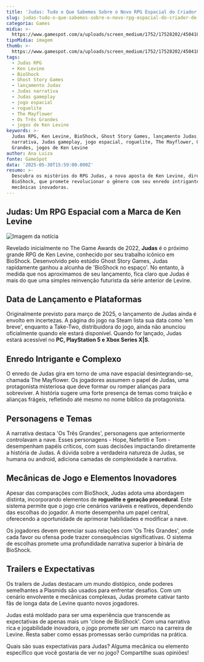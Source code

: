 ```yaml
---
title: 'Judas: Tudo o Que Sabemos Sobre o Novo RPG Espacial do Criador de BioShock'
slug: judas-tudo-o-que-sabemos-sobre-o-novo-rpg-espacial-do-criador-de-bioshock
categoria: Games
midia: >-
  https://www.gamespot.com/a/uploads/screen_medium/1752/17528202/4504182-judas1979.jpg
tipoMidia: imagem
thumb: >-
  https://www.gamespot.com/a/uploads/screen_medium/1752/17528202/4504182-judas1979.jpg
tags:
  - Judas RPG
  - Ken Levine
  - BioShock
  - Ghost Story Games
  - lançamento Judas
  - Judas narrativa
  - Judas gameplay
  - jogo espacial
  - roguelite
  - The Mayflower
  - Os Três Grandes
  - jogos de Ken Levine
keywords: >-
  Judas RPG, Ken Levine, BioShock, Ghost Story Games, lançamento Judas, Judas
  narrativa, Judas gameplay, jogo espacial, roguelite, The Mayflower, Os Três
  Grandes, jogos de Ken Levine
author: Ana Luiza
fonte: GameSpot
data: '2025-05-30T15:59:00.000Z'
resumo: >-
  Descubra os mistérios do RPG Judas, a nova aposta de Ken Levine, diretor de
  BioShock, que promete revolucionar o gênero com seu enredo intrigante e
  mecânicas inovadoras.
---
```

## Judas: Um RPG Espacial com a Marca de Ken Levine

![Imagem da notícia](https://www.gamespot.com/a/uploads/screen_medium/1752/17528202/4504182-judas1979.jpg)

Revelado inicialmente no The Game Awards de 2022, **Judas** é o próximo grande RPG de Ken Levine, conhecido por seu trabalho icônico em BioShock. Desenvolvido pelo estúdio Ghost Story Games, Judas rapidamente ganhou a alcunha de 'BioShock no espaço'. No entanto, à medida que nos aproximamos de seu lançamento, fica claro que Judas é mais do que uma simples reinvenção futurista da série anterior de Levine.

## Data de Lançamento e Plataformas

Originalmente previsto para março de 2025, o lançamento de Judas ainda é envolto em incertezas. A página do jogo na Steam lista sua data como 'em breve', enquanto a Take-Two, distribuidora do jogo, ainda não anunciou oficialmente quando ele estará disponível. Quando for lançado, Judas estará acessível no **PC, PlayStation 5 e Xbox Series X|S**.

## Enredo Intrigante e Complexo

O enredo de Judas gira em torno de uma nave espacial desintegrando-se, chamada The Mayflower. Os jogadores assumem o papel de Judas, uma protagonista misteriosa que deve formar ou romper alianças para sobreviver. A história sugere uma forte presença de temas como traição e alianças frágeis, refletindo até mesmo no nome bíblico da protagonista.

## Personagens e Temas

A narrativa destaca 'Os Três Grandes', personagens que anteriormente controlavam a nave. Esses personagens - Hope, Nefertiti e Tom - desempenham papéis críticos, com suas decisões impactando diretamente a história de Judas. A dúvida sobre a verdadeira natureza de Judas, se humana ou android, adiciona camadas de complexidade à narrativa.

## Mecânicas de Jogo e Elementos Inovadores

Apesar das comparações com BioShock, Judas adota uma abordagem distinta, incorporando elementos de **roguelite e geração procedural**. Este sistema permite que o jogo crie cenários variáveis e reativos, dependendo das escolhas do jogador. A morte desempenha um papel central, oferecendo a oportunidade de aprimorar habilidades e modificar a nave.

Os jogadores devem gerenciar suas relações com 'Os Três Grandes', onde cada favor ou ofensa pode trazer consequências significativas. O sistema de escolhas promete uma profundidade narrativa superior à binária de BioShock.

## Trailers e Expectativas

Os trailers de Judas destacam um mundo distópico, onde poderes semelhantes a Plasmids são usados para enfrentar desafios. Com um cenário envolvente e mecânicas complexas, Judas promete cativar tanto fãs de longa data de Levine quanto novos jogadores.

Judas está moldado para ser uma experiência que transcende as expectativas de apenas mais um 'clone de BioShock'. Com uma narrativa rica e jogabilidade inovadora, o jogo promete ser um marco na carreira de Levine. Resta saber como essas promessas serão cumpridas na prática.

Quais são suas expectativas para Judas? Alguma mecânica ou elemento específico que você gostaria de ver no jogo? Compartilhe suas opiniões!
